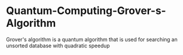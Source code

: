 # Quantum-Computing-Grover-s-Algorithm
Grover's algorithm is a quantum algorithm that is used for searching an unsorted database with quadratic speedup
